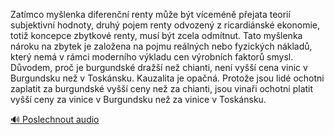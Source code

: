 
Zatímco myšlenka diferenční renty může být víceméně přejata teorií subjektivní hodnoty, druhý pojem renty odvozený z ricardiánské ekonomie, totiž koncepce zbytkové renty, musí být zcela odmítnut. Tato myšlenka nároku na zbytek je založena na pojmu reálných nebo fyzických nákladů, který nemá v rámci moderního výkladu cen výrobních faktorů smysl. Důvodem, proč je burgundské dražší než chianti, není vyšší cena vinic v Burgundsku než v Toskánsku. Kauzalita je opačná. Protože jsou lidé ochotni zaplatit za burgundské vyšší ceny než za chianti, jsou vinaři ochotni platit vyšší ceny za vinice v Burgundsku než za vinice v Toskánsku.

[🔊 Poslechnout audio](/data/7-paragraphs/audio/chapter_116/para_008-Zatmco-mylenka-diferenn-renty-me-bt-vcemn.mp3)
